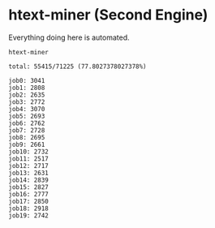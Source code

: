 # htext-miner (Second Engine)

Everything doing here is automated.

```
htext-miner

total: 55415/71225 (77.8027378027378%)

job0: 3041
job1: 2808
job2: 2635
job3: 2772
job4: 3070
job5: 2693
job6: 2762
job7: 2728
job8: 2695
job9: 2661
job10: 2732
job11: 2517
job12: 2717
job13: 2631
job14: 2839
job15: 2827
job16: 2777
job17: 2850
job18: 2918
job19: 2742
```